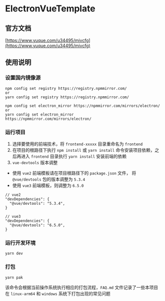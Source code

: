 # ElectronVueTemplate

## 官方文档

[https://www.yuque.com/u34495/mivcfg](https://www.yuque.com/u34495/mivcfg)

## 使用说明

### 设置国内镜像源

```
npm config set registry https://registry.npmmirror.com/  
or
yarn config set registry https://registry.npmmirror.com/
```

```
npm config set electron_mirror https://npmmirror.com/mirrors/electron/  
or
yarn config set electron_mirror https://npmmirror.com/mirrors/electron/
```

### 运行项目

1. 选择要使用的前端技术，将 `frontend-xxxxx` 目录重命名为 `frontend`
2. 在项目的根路径下执行 `npm install` 或 `yarn install` 命令安装项目依赖，之后再进入 `frontend` 目录执行 `yarn install` 安装前端的依赖
3. `vue-devtools` 版本调整
- 使用 `vue2` 前端模板请在项目根路径下的 `package.json` 文件， 将 `@vue/devtools` 包的版本调整为 `5.3.4`
- 使用 `vue3` 前端模板，则调整为 `6.5.0`
```
// vue2
"devDependencies": {
  "@vue/devtools": "5.3.4",
}

// vue3
"devDependencies": {
  "@vue/devtools": "6.5.0",
} 
```

### 运行开发环境

```
yarn dev
```

### 打包

```
yarn pak
```

该命令会根据当前操作系统执行相应的打包流程，`FAQ.md` 文件记录了一些本项目在 `linux-arm64` 和 `windows` 系统下打包出现的常见问题
